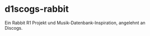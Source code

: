 # d1scogs-rabbit
Ein Rabbit R1 Projekt und Musik-Datenbank-Inspiration, angelehnt an Discogs.

<!-- Pages rebuild trigger -->
